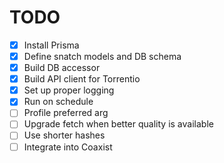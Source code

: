 # TODO

- [x] Install Prisma
- [x] Define snatch models and DB schema
- [x] Build DB accessor
- [x] Build API client for Torrentio
- [x] Set up proper logging
- [x] Run on schedule
- [ ] Profile preferred arg
- [ ] Upgrade fetch when better quality is available
- [ ] Use shorter hashes
- [ ] Integrate into Coaxist
